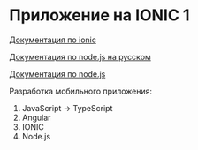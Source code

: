 # Приложение на IONIC 1
[Документация по ionic](https://test-bc740.web.app/v7/developing/starting)

[Документация по node.js на русском](https://nodejsdev.ru/guides/webdraftt/)

[Документация по node.js](https://nodejs.org/docs/latest/api/)

Разработка мобильного приложения:  
1. JavaScript -> TypeScript
2. Angular
3. IONIC 
4. Node.js


